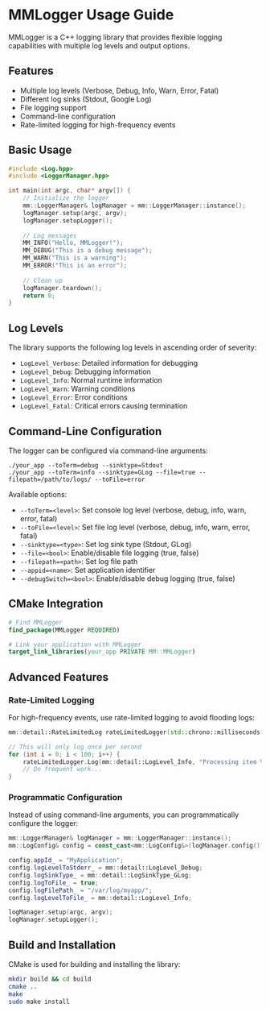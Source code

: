 # MMLogger Usage Guide

MMLogger is a C++ logging library that provides flexible logging capabilities with multiple log levels and output options.

## Features

- Multiple log levels (Verbose, Debug, Info, Warn, Error, Fatal)
- Different log sinks (Stdout, Google Log)
- File logging support
- Command-line configuration
- Rate-limited logging for high-frequency events

## Basic Usage

```cpp
#include <Log.hpp>
#include <LoggerManager.hpp>

int main(int argc, char* argv[]) {
    // Initialize the logger
    mm::LoggerManager& logManager = mm::LoggerManager::instance();
    logManager.setup(argc, argv);
    logManager.setupLogger();
    
    // Log messages
    MM_INFO("Hello, MMLogger!");
    MM_DEBUG("This is a debug message");
    MM_WARN("This is a warning");
    MM_ERROR("This is an error");
    
    // Clean up
    logManager.teardown();
    return 0;
}
```

## Log Levels

The library supports the following log levels in ascending order of severity:

- `LogLevel_Verbose`: Detailed information for debugging
- `LogLevel_Debug`: Debugging information
- `LogLevel_Info`: Normal runtime information
- `LogLevel_Warn`: Warning conditions
- `LogLevel_Error`: Error conditions
- `LogLevel_Fatal`: Critical errors causing termination

## Command-Line Configuration

The logger can be configured via command-line arguments:

```
./your_app --toTerm=debug --sinktype=Stdout
./your_app --toTerm=info --sinktype=GLog --file=true --filepath=/path/to/logs/ --toFile=error
```

Available options:
- `--toTerm=<level>`: Set console log level (verbose, debug, info, warn, error, fatal)
- `--toFile=<level>`: Set file log level (verbose, debug, info, warn, error, fatal)
- `--sinktype=<type>`: Set log sink type (Stdout, GLog)
- `--file=<bool>`: Enable/disable file logging (true, false)
- `--filepath=<path>`: Set log file path
- `--appid=<name>`: Set application identifier
- `--debugSwitch=<bool>`: Enable/disable debug logging (true, false)

## CMake Integration

```cmake
# Find MMLogger
find_package(MMLogger REQUIRED)

# Link your application with MMLogger
target_link_libraries(your_app PRIVATE MM::MMLogger)
```

## Advanced Features

### Rate-Limited Logging

For high-frequency events, use rate-limited logging to avoid flooding logs:

```cpp
mm::detail::RateLimitedLog rateLimitedLogger(std::chrono::milliseconds(1000));

// This will only log once per second
for (int i = 0; i < 100; i++) {
    rateLimitedLogger.Log(mm::detail::LogLevel_Info, "Processing item %d", i);
    // Do frequent work...
}
```

### Programmatic Configuration

Instead of using command-line arguments, you can programmatically configure the logger:

```cpp
mm::LoggerManager& logManager = mm::LoggerManager::instance();
mm::LogConfig& config = const_cast<mm::LogConfig&>(logManager.config());

config.appId_ = "MyApplication";
config.logLevelToStderr_ = mm::detail::LogLevel_Debug;
config.logSinkType_ = mm::detail::LogSinkType_GLog;
config.logToFile_ = true;
config.logFilePath_ = "/var/log/myapp/";
config.logLevelToFile_ = mm::detail::LogLevel_Info;

logManager.setup(argc, argv);
logManager.setupLogger();
```

## Build and Installation

CMake is used for building and installing the library:

```bash
mkdir build && cd build
cmake ..
make
sudo make install
```
